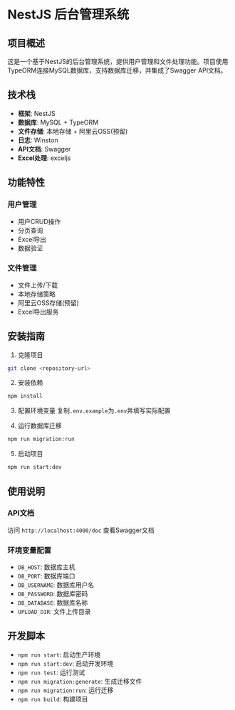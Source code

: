 # NestJS 后台管理系统

## 项目概述
这是一个基于NestJS的后台管理系统，提供用户管理和文件处理功能。项目使用TypeORM连接MySQL数据库，支持数据库迁移，并集成了Swagger API文档。

## 技术栈
- **框架**: NestJS
- **数据库**: MySQL + TypeORM
- **文件存储**: 本地存储 + 阿里云OSS(预留)
- **日志**: Winston
- **API文档**: Swagger
- **Excel处理**: exceljs

## 功能特性

### 用户管理
- 用户CRUD操作
- 分页查询
- Excel导出
- 数据验证

### 文件管理
- 文件上传/下载
- 本地存储策略
- 阿里云OSS存储(预留)
- Excel导出服务

## 安装指南

1. 克隆项目
```bash
git clone <repository-url>
```

2. 安装依赖
```bash
npm install
```

3. 配置环境变量
复制`.env.example`为`.env`并填写实际配置

4. 运行数据库迁移
```bash
npm run migration:run
```

5. 启动项目
```bash
npm run start:dev
```

## 使用说明

### API文档
访问 `http://localhost:4000/doc` 查看Swagger文档

### 环境变量配置
- `DB_HOST`: 数据库主机
- `DB_PORT`: 数据库端口
- `DB_USERNAME`: 数据库用户名
- `DB_PASSWORD`: 数据库密码
- `DB_DATABASE`: 数据库名称
- `UPLOAD_DIR`: 文件上传目录

## 开发脚本
- `npm run start`: 启动生产环境
- `npm run start:dev`: 启动开发环境
- `npm run test`: 运行测试
- `npm run migration:generate`: 生成迁移文件
- `npm run migration:run`: 运行迁移
- `npm run build`: 构建项目